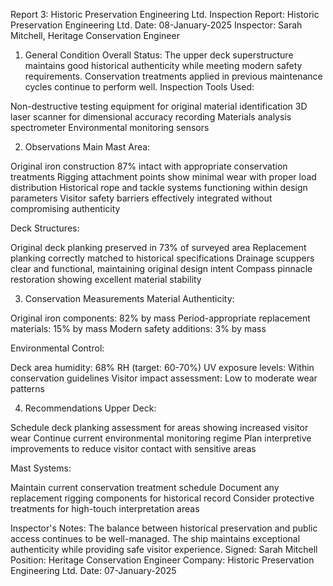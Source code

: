 Report 3: Historic Preservation Engineering Ltd.
Inspection Report: Historic Preservation Engineering Ltd.
Date: 08-January-2025
Inspector: Sarah Mitchell, Heritage Conservation Engineer
1. General Condition
Overall Status: The upper deck superstructure maintains good historical authenticity while meeting modern safety requirements. Conservation treatments applied in previous maintenance cycles continue to perform well.
Inspection Tools Used:

Non-destructive testing equipment for original material identification
3D laser scanner for dimensional accuracy recording
Materials analysis spectrometer
Environmental monitoring sensors

2. Observations
Main Mast Area:

Original iron construction 87% intact with appropriate conservation treatments
Rigging attachment points show minimal wear with proper load distribution
Historical rope and tackle systems functioning within design parameters
Visitor safety barriers effectively integrated without compromising authenticity

Deck Structures:

Original deck planking preserved in 73% of surveyed area
Replacement planking correctly matched to historical specifications
Drainage scuppers clear and functional, maintaining original design intent
Compass pinnacle restoration showing excellent material stability

3. Conservation Measurements
Material Authenticity:

Original iron components: 82% by mass
Period-appropriate replacement materials: 15% by mass
Modern safety additions: 3% by mass

Environmental Control:

Deck area humidity: 68% RH (target: 60-70%)
UV exposure levels: Within conservation guidelines
Visitor impact assessment: Low to moderate wear patterns

4. Recommendations
Upper Deck:

Schedule deck planking assessment for areas showing increased visitor wear
Continue current environmental monitoring regime
Plan interpretive improvements to reduce visitor contact with sensitive areas

Mast Systems:

Maintain current conservation treatment schedule
Document any replacement rigging components for historical record
Consider protective treatments for high-touch interpretation areas

Inspector's Notes: The balance between historical preservation and public access continues to be well-managed. The ship maintains exceptional authenticity while providing safe visitor experience.
Signed:
Sarah Mitchell
Position: Heritage Conservation Engineer
Company: Historic Preservation Engineering Ltd.
Date: 07-January-2025